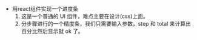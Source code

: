- 用react组件实现一个进度条
    1. 这是一个普通的 UI 组件，难点主要在设计(css)上面。
    2. 分步骤进行的一个精度条，我们只需要输入参数，step 和 total 来计算出百分比然后显示就 ok 了。